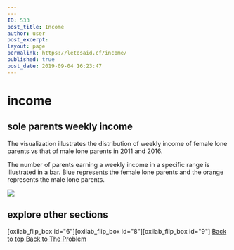 ```yaml
---
---
ID: 533
post_title: Income
author: user
post_excerpt:
layout: page
permalink: https://letosaid.cf/income/
published: true
post_date: 2019-09-04 16:23:47
---
```

<h1>
					income
				</h1>
			<h2>sole parents weekly income</h2>		
		<p>The visualization illustrates the distribution of weekly income of female lone parents vs that of male lone parents in 2011 and 2016. </p><p>The number of parents earning a weekly income in a specific range is illustrated in a bar. Blue represents the female lone parents and the orange represents the male lone parents.</p>		
			<noscript><a href='#'><img alt=' ' src='https:&#47;&#47;public.tableau.com&#47;static&#47;images&#47;Le&#47;LetosAid-IncomebyLoneParentGender&#47;IncomeofLoneParentsbySex&#47;1_rss.png' style='border: none' /></a></noscript><object class='tableauViz'  style='display:none;'><param name='host_url' value='https%3A%2F%2Fpublic.tableau.com%2F' /> <param name='embed_code_version' value='3' /> <param name='site_root' value='' /><param name='name' value='LetosAid-IncomebyLoneParentGender&#47;IncomeofLoneParentsbySex' /><param name='tabs' value='no' /><param name='toolbar' value='yes' /><param name='static_image' value='https:&#47;&#47;public.tableau.com&#47;static&#47;images&#47;Le&#47;LetosAid-IncomebyLoneParentGender&#47;IncomeofLoneParentsbySex&#47;1.png' /> <param name='animate_transition' value='yes' /><param name='display_static_image' value='yes' /><param name='display_spinner' value='yes' /><param name='display_overlay' value='yes' /><param name='display_count' value='yes' /><param name='filter' value='publish=yes' /></object>                		
			<h2>explore other sections</h2>		
		[oxilab_flip_box id="6"][oxilab_flip_box id="8"][oxilab_flip_box id="9"]		
			<a href="#top" role="button">
						Back to top
					</a>
			<a href="/problem" role="button">
						Back to The Problem
					</a>